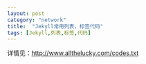 ```yaml
---
layout: post
category: "network"
title:  "Jekyll常用列表，标签代码"
tags: [Jekyll,列表,标签,代码]
---
```

详情见：<http://www.allthelucky.com/codes.txt>